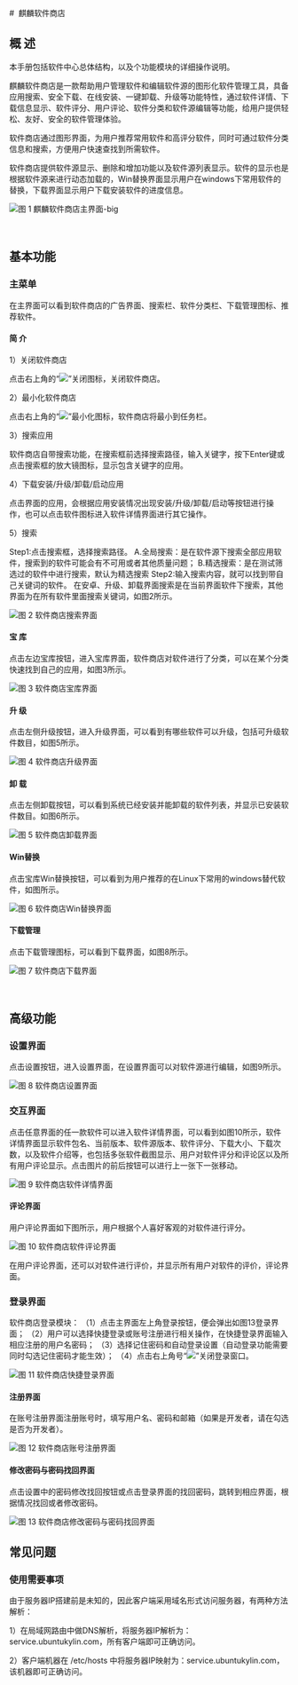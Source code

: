 #  麒麟软件商店
## 概 述
本手册包括软件中心总体结构，以及个功能模块的详细操作说明。

麒麟软件商店是一款帮助用户管理软件和编辑软件源的图形化软件管理工具，具备应用搜索、安全下载、在线安装、一键卸载、升级等功能特性，通过软件详情、下载信息显示、软件评分、用户评论、软件分类和软件源编辑等功能，给用户提供轻松、友好、安全的软件管理体验。

软件商店通过图形界面，为用户推荐常用软件和高评分软件，同时可通过软件分类信息和搜索，方便用户快速查找到所需软件。

软件商店提供软件源显示、删除和增加功能以及软件源列表显示。软件的显示也是根据软件源来进行动态加载的，Win替换界面显示用户在windows下常用软件的替换，下载界面显示用户下载安装软件的进度信息。

![图 1 麒麟软件商店主界面-big](image/1.png)

<br>

## 基本功能
### 主菜单
在主界面可以看到软件商店的广告界面、搜索栏、软件分类栏、下载管理图标、推荐软件。

#### 简 介
1）关闭软件商店

点击右上角的“![](image/icon1-o.png)”关闭图标，关闭软件商店。

2）最小化软件商店

点击右上角的“![](image/icon2-o.png)”最小化图标，软件商店将最小到任务栏。

3）搜索应用

软件商店自带搜索功能，在搜索框前选择搜索路径，输入关键字，按下Enter键或点击搜索框的放大镜图标，显示包含关键字的应用。

4）下载安装/升级/卸载/启动应用

点击界面的应用，会根据应用安装情况出现安装/升级/卸载/启动等按钮进行操作，也可以点击软件图标进入软件详情界面进行其它操作。

5）搜索

Step1:点击搜索框，选择搜索路径。
A.全局搜索：是在软件源下搜索全部应用软件，搜索到的软件可能会有不可用或者其他质量问题；
B.精选搜索：是在测试筛选过的软件中进行搜索，默认为精选搜索
Step2:输入搜索内容，就可以找到带自己关键词的软件。
在安卓、升级、卸载界面搜索是在当前界面软件下搜索，其他界面为在所有软件里面搜索关键词，如图2所示。

![图 2 软件商店搜索界面](image/2.png)

#### 宝 库
点击左边宝库按钮，进入宝库界面，软件商店对软件进行了分类，可以在某个分类快速找到自己的应用，如图3所示。

![图 3 软件商店宝库界面](image/3.png)


#### 升 级
点击左侧升级按钮，进入升级界面，可以看到有哪些软件可以升级，包括可升级软件数目，如图5所示。

![图 4 软件商店升级界面](image/5.png)

#### 卸 载
点击左侧卸载按钮，可以看到系统已经安装并能卸载的软件列表，并显示已安装软件数目。如图6所示。

![图 5 软件商店卸载界面](image/6.png)

#### Win替换
点击宝库Win替换按钮，可以看到为用户推荐的在Linux下常用的windows替代软件，如图所示。

![图 6 软件商店Win替换界面](image/7.png)

#### 下载管理
点击下载管理图标，可以看到下载界面，如图8所示。

![图 7 软件商店下载界面](image/8.png)

<br>

## 高级功能
### 设置界面
点击设置按钮，进入设置界面，在设置界面可以对软件源进行编辑，如图9所示。

![图 8 软件商店设置界面](image/9.png)

### 交互界面
点击任意界面的任一款软件可以进入软件详情界面，可以看到如图10所示，软件详情界面显示软件包名、当前版本、软件源版本、软件评分、下载大小、下载次数，以及软件介绍等，也包括多张软件截图显示、用户对软件评分和评论区以及所有用户评论显示。点击图片的前后按钮可以进行上一张下一张移动。

![图 9 软件商店软件详情界面](image/10.png)

#### 评论界面
用户评论界面如下图所示，用户根据个人喜好客观的对软件进行评分。

![图 10 软件商店软件评论界面](image/12.png)

在用户评论界面，还可以对软件进行评价，并显示所有用户对软件的评价，评论界面。

### 登录界面
软件商店登录模块：
（1）点击主界面左上角登录按钮，便会弹出如图13登录界面；
（2）用户可以选择快捷登录或账号注册进行相关操作，在快捷登录界面输入相应注册的用户名密码；
（3）选择记住密码和自动登录设置（自动登录功能需要同时勾选记住密码才能生效）；
（4）点击右上角号“![](image/icon1-o.png)”关闭登录窗口。

![图 11 软件商店快捷登录界面](image/13.png)

#### 注册界面
在账号注册界面注册账号时，填写用户名、密码和邮箱（如果是开发者，请在勾选是否为开发者）。

![图 12 软件商店账号注册界面](image/14.png)

#### 修改密码与密码找回界面
点击设置中的密码修改找回按钮或点击登录界面的找回密码，跳转到相应界面，根据情况找回或者修改密码。

![图 13 软件商店修改密码与密码找回界面](image/15.png)
<br>

## 常见问题
### 使用需要事项
由于服务器IP搭建前是未知的，因此客户端采用域名形式访问服务器，有两种方法解析：

1）在局域网路由中做DNS解析，将服务器IP解析为：service.ubuntukylin.com，所有客户端即可正确访问。

2）客户端机器在 /etc/hosts 中将服务器IP映射为：service.ubuntukylin.com，该机器即可正确访问。